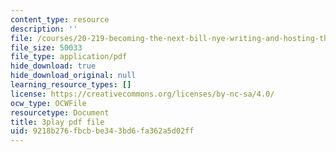 ```yaml
---
content_type: resource
description: ''
file: /courses/20-219-becoming-the-next-bill-nye-writing-and-hosting-the-educational-show-january-iap-2015/9218b276fbcbbe343bd6fa362a5d02ff_3HnHQXWIFd4.pdf
file_size: 50033
file_type: application/pdf
hide_download: true
hide_download_original: null
learning_resource_types: []
license: https://creativecommons.org/licenses/by-nc-sa/4.0/
ocw_type: OCWFile
resourcetype: Document
title: 3play pdf file
uid: 9218b276-fbcb-be34-3bd6-fa362a5d02ff
---
```

